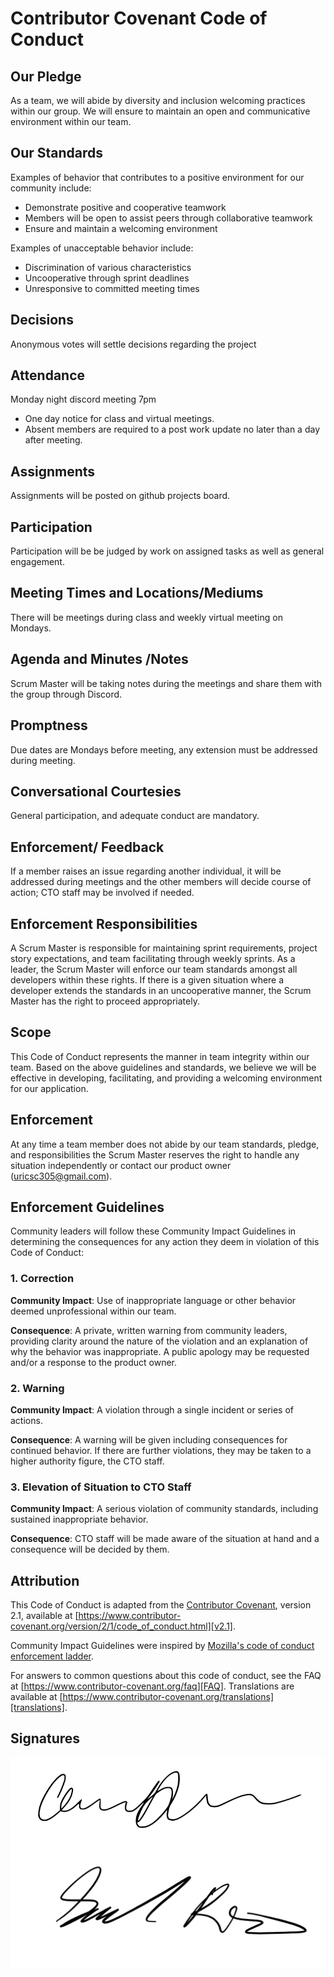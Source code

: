 # Contributor Covenant Code of Conduct

## Our Pledge

As a team, we will abide by diversity and inclusion welcoming practices within our group. We will ensure to maintain an open and communicative environment within our team.  

## Our Standards

Examples of behavior that contributes to a positive environment for our
community include:

* Demonstrate positive and cooperative teamwork
* Members will be open to assist peers through collaborative teamwork
* Ensure and maintain a welcoming environment

Examples of unacceptable behavior include:

* Discrimination of various characteristics
* Uncooperative through sprint deadlines
* Unresponsive to committed meeting times

## Decisions 

  Anonymous votes will settle decisions regarding the project

## Attendance 
  Monday night discord meeting 7pm
  - One day notice for class and virtual meetings.
  - Absent members are required to a post work update no later than a day after meeting.

## Assignments 
  Assignments will be posted on github projects board.

## Participation 
  Participation will be be judged by work on assigned tasks as well as general engagement.

## Meeting Times and Locations/Mediums 
  There will be meetings during class and weekly virtual meeting on Mondays.

## Agenda and Minutes /Notes 
  Scrum Master will be taking notes during the meetings and share them with the group through Discord.

## Promptness
  Due dates are Mondays before meeting, any extension must be addressed during meeting.

## Conversational Courtesies 
  General participation, and adequate conduct are mandatory.

## Enforcement/ Feedback
  If a member raises an issue regarding another individual, it will be addressed during meetings and the other members will decide course of action; CTO staff may be involved if needed.

## Enforcement Responsibilities

A Scrum Master is responsible for maintaining sprint requirements, project story expectations, and team facilitating through weekly sprints. As a leader, the Scrum Master will enforce our team standards amongst all developers within these rights. If there is a given situation where a developer extends the standards in an uncooperative manner, the Scrum Master has the right to proceed appropriately.

## Scope

This Code of Conduct represents the manner in team integrity within our team. Based on the above guidelines and standards, we believe we will be effective in developing, facilitating, and providing a welcoming environment for our application.

## Enforcement

At any time a team member does not abide by our team standards, pledge, and responsibilities the Scrum Master reserves the right to handle any situation independently or contact our product owner (uricsc305@gmail.com).

## Enforcement Guidelines

Community leaders will follow these Community Impact Guidelines in determining
the consequences for any action they deem in violation of this Code of Conduct:

### 1. Correction

**Community Impact**: Use of inappropriate language or other behavior deemed
unprofessional within our team.

**Consequence**: A private, written warning from community leaders, providing
clarity around the nature of the violation and an explanation of why the
behavior was inappropriate. A public apology may be requested and/or a response to the product owner.

### 2. Warning

**Community Impact**: A violation through a single incident or series of
actions.

**Consequence**: A warning will be given including consequences for continued behavior. If there are further violations, they may be taken to a higher authority figure, the CTO staff.

### 3. Elevation of Situation to CTO Staff

**Community Impact**: A serious violation of community standards, including
sustained inappropriate behavior.

**Consequence**: CTO staff will be made aware of the situation at hand and a consequence will be decided by them.

## Attribution

This Code of Conduct is adapted from the [Contributor Covenant][homepage],
version 2.1, available at
[https://www.contributor-covenant.org/version/2/1/code_of_conduct.html][v2.1].

Community Impact Guidelines were inspired by
[Mozilla's code of conduct enforcement ladder][Mozilla CoC].

For answers to common questions about this code of conduct, see the FAQ at
[https://www.contributor-covenant.org/faq][FAQ]. Translations are available at
[https://www.contributor-covenant.org/translations][translations].

[homepage]: https://www.contributor-covenant.org
[v2.1]: https://www.contributor-covenant.org/version/2/1/code_of_conduct.html
[Mozilla CoC]: https://github.com/mozilla/diversity
[FAQ]: https://www.contributor-covenant.org/faq
[translations]: https://www.contributor-covenant.org/translations

## Signatures
![Claudia Deverdits signature](/src/deverdits_signature.png)
![Sam Calise signature](/src/SamCalise_Signature.jpeg)
